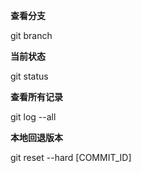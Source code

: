 **查看分支**

git branch

**当前状态**

git status

**查看所有记录**

git log --all

**本地回退版本**

git reset --hard [COMMIT_ID]